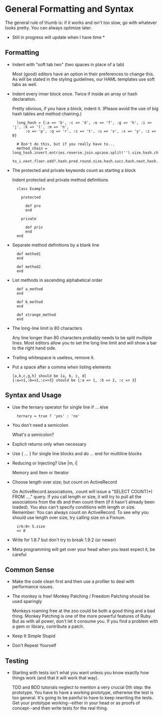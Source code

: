 General Formatting and Syntax
=====================

The general rule of thumb is: if it works and isn't too slow, go with whatever looks pretty.
You can always optimize later.

* Still in progress will update when I have time *

Formatting
---------------

* Indent with "soft tab two" (two spaces in place of a tab)

    Most (good) editors have an option in their preferences to change this. As will be stated
    in the styling guidelines, our HAML templates use soft tabs as well.

* Indent every inner block once. Twice if inside an array or hash declaration.

    Pretty obvious, if you have a block, indent it.
    (Please avoid the use of big hash tables and method chaining.)

        long_hash = {:a => 'b', :c => 'd', :e => 'f', :g => 'h', :i => 'j', :k => 'l', :m => 'n',
            :o => 'p', :q => 'r', :s => 't', :u => 'v', :x => 'y', :z => 0}
        
        # Don't do this, but if you really have to...
        method_chain = long_hash.invert.entries.reverse.join.upcase.split('').size.hash.chr.
            to_i.next.floor.odd?.hash.pred.round.size.hash.succ.hash.next.hash.chr

* The protected and private keywords count as starting a block

    Indent protected and private method definitions

        class Example

          protected

            def pro
            end

          private

            def priv
            end
        end

* Separate method definitions by a blank line

        def method1
        end

        def method2
        end

* List methods in ascending alphabetical order

        def a_method
        end

        def b_method
        end

        def xtrange_method
        end

* The long-line limit is 80 characters

    Any line longer than 80 characters probably needs to be split multiple lines. Most editors
    allow you to set the long line limit and will show a bar to the right hand side.

* Trailing whitespace is useless, remove it.

* Put a space after a comma when listing elements

      [a,b,c,g,h] should be [a, b, c, d]
      {:a=>1,:b=>2,:c=>3} should be {:a => 1, :b => 2, :c => 3}

Syntax and Usage
------------------------

* Use the ternary operator for single line if ... else

        ternary = true ? 'yes' : 'no'

* You don't need a semicolon

    What's a semicolon?

* Explicit returns only when necessary

* Use { ... } for single line blocks and do ... end for multiline blocks

* Reducing or Injecting? Use |m, i|

    Memory and Item or Iterator

* Choose length over size; but count on ActiveRecord

    On ActiveRecord associations, .count will issue a "SELECT COUNT(*) FROM ...." query.
    If you call length or size, it will try to pull all the associations from the db and then
    count them (if it hasn't already been loaded). You also can't specify conditions with
    length or size. Remember: You can always count on ActiveRecord.
    To see why you should use length over size, try calling size on a Fixnum.

        irb:0> 5.size
        => 8

* Write for 1.8.7 but don't try to break 1.9.2 (or newer)

* Meta programming will get over your head when you least expect it, be careful


Common Sense
--------------------

* Make the code clean first and then use a profiler to deal with
  performance issues.

* The monkey is free! Monkey Patching / Freedom Patching should be used sparingly

    Monkeys roaming free at the zoo could be both a good thing and a bad thing.
    Monkey Patching is one of the more powerful features of Ruby. But as with all power,
    don't let it consume you. If you find a problem with a gem or library, contribute a patch.

* Keep It Simple Stupid

* Don't Repeat Yourself


Testing
-------------

* Starting with tests isn't what you want unless you know exactly how things work (and that it will work that way).

    TDD and BDD tutorials neglect to mention a very crucial 0th step: the prototype. You have to have a working
    prototype, otherwise the test is too general. It's going to be painful to have to keep rewriting the tests. Get your
    prototype working--either in your head or as proofs of concept--and then write tests for the real thing.








